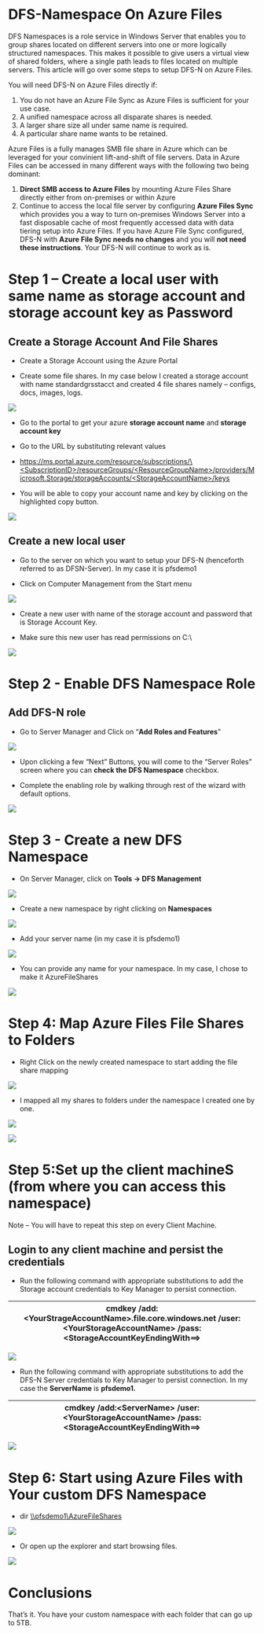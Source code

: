 # DFS-Namespace On Azure Files
DFS Namespaces is a role service in Windows Server that enables you to group shares located on different servers into one or more logically structured namespaces. This makes it possible to give users a virtual view of shared folders, where a single path leads to files located on multiple servers. This article will go over some steps to setup DFS-N on Azure Files. 

You will need DFS-N on Azure Files directly if:

  1. You do not have an Azure File Sync as Azure Files is sufficient for your use case.
  2. A unified namespace across all disparate shares is needed.
  3. A larger share size all under same name is required. 
  4. A particular share name wants to be retained.

Azure Files is a fully manages SMB file share in Azure which can be leveraged for your convinient lift-and-shift of file servers. Data in Azure Files can be accessed in many different ways with the following two being dominant:
  1. **Direct SMB access to Azure Files** by mounting Azure Files Share directly either from on-premises or within Azure
  2. Continue to access the local file server by configuring **Azure Files Sync** which provides you a way to turn on-premises Windows Server into a fast disposable cache of most frequently accessed data with data tiering setup into Azure Files. If you have Azure File Sync configured, DFS-N with **Azure File Sync needs no changes** and you will **not need these instructions**. Your DFS-N will continue to work as is.

Step 1 – Create a local user with same name as storage account and storage account key as Password
==================================================================================================

Create a Storage Account And File Shares
----------------------------------------

-   Create a Storage Account using the Azure Portal

-   Create some file shares. In my case below I created a storage account with
    name standardgrsstacct and created 4 file shares namely – configs, docs,
    images, logs.

![](media/eab40cd1f57cbc4e0e222ab1e2166790.png)

-   Go to the portal to get your azure **storage account name** and **storage
    account key**

-   Go to the URL by substituting relevant values

-   [https://ms.portal.azure.com/resource/subscriptions/\<SubscriptionID\>/resourceGroups/\<ResourceGroupName\>/providers/Microsoft.Storage/storageAccounts/\<StorageAccountName\>/keys](https://ms.portal.azure.com/resource/subscriptions/%3cSubscriptionID%3e/resourceGroups/%3cResourceGroupName%3e/providers/Microsoft.Storage/storageAccounts/%3cStorageAccountName%3e/keys)

-   You will be able to copy your account name and key by clicking on the
    highlighted copy button.

![](media/f30585304beef89a22a6733968df1c04.png)

Create a new local user
-----------------------

-   Go to the server on which you want to setup your DFS-N (henceforth referred
    to as DFSN-Server). In my case it is pfsdemo1

-   Click on Computer Management from the Start menu

![](media/bc9af3f5dc102b2d8d21fae3b1de2644.png)

-   Create a new user with name of the storage account and password that is
    Storage Account Key.

-   Make sure this new user has read permissions on C:\\

![](media/ab2ac5f3ca76bb1a98a89d4bed43cbf6.png)

Step 2 - Enable DFS Namespace Role
==================================

Add DFS-N role
--------------

-   Go to Server Manager and Click on “**Add Roles and Features**”

![](media/d2180dc046ef8180572ac36bb519df99.png)

-   Upon clicking a few “Next” Buttons, you will come to the “Server Roles”
    screen where you can **check the DFS Namespace** checkbox.

-   Complete the enabling role by walking through rest of the wizard with
    default options.

![](media/70495dd57832b9c772c961ee678816c1.png)

Step 3 - Create a new DFS Namespace
===================================

-   On Server Manager, click on **Tools -\> DFS Management**

![](media/c035ab9dc11cbc9f48e759fdda28f50e.png)

-   Create a new namespace by right clicking on **Namespaces**

![](media/294d1224249518b5103afca1797f89ee.png)

-   Add your server name (in my case it is pfsdemo1)

![](media/e0ccffb7aa08bdfeac436c0902a83aaf.png)

-   You can provide any name for your namespace. In my case, I chose to make it
    AzureFileShares

![](media/bbe4a73b180da743b6ff55c729c74877.png)

Step 4: Map Azure Files File Shares to Folders
==============================================

-   Right Click on the newly created namespace to start adding the file share
    mapping

![](media/939b17cb92c5c7bf77b7917c0626ff72.png)

-   I mapped all my shares to folders under the namespace I created one by one.

![](media/b017255154e996c3389e232e195cfb80.png)

![](media/ccffc93e0d39f60dd72ed37382743858.png)

Step 5:Set up the client machineS (from where you can access this namespace)
============================================================================

Note – You will have to repeat this step on every Client Machine.

Login to any client machine and persist the credentials
-------------------------------------------------------

-   Run the following command with appropriate substitutions to add the Storage
    account credentials to Key Manager to persist connection.

| cmdkey /add:**\<YourStrageAccountName\>**.file.core.windows.net /user:**\<YourStorageAccountName\>** /pass:**\<StorageAccountKeyEndingWith==\>** |
|--------------------------------------------------------------------------------------------------------------------------------------------------|


![](media/3c6388baabb1b0a6ab61c78f8ebdc328.png)

-   Run the following command with appropriate substitutions to add the DFS-N
    Server credentials to Key Manager to persist connection. In my case the
    **ServerName** is **pfsdemo1.**

| cmdkey /add:\<ServerName\> /user:**\<YourStorageAccountName\>** /pass:**\<StorageAccountKeyEndingWith==\>** |
|-------------------------------------------------------------------------------------------------------------|


![](media/e113329265939441e854d3156f89872d.png)

Step 6: Start using Azure Files with Your custom DFS Namespace
==============================================================

-   dir [\\\\pfsdemo1\\AzureFileShares](file:///\\pfsdemo1\AzureFileShares\logs)

![](media/c809093b9e49cf0748e2b70afc238a95.png)

-   Or open up the explorer and start browsing files.

![](media/fe0dcf66b661b626d9dc5e146d860fa3.png)

Conclusions
===========

That’s it. You have your custom namespace with each folder that can go up to
5TB.
